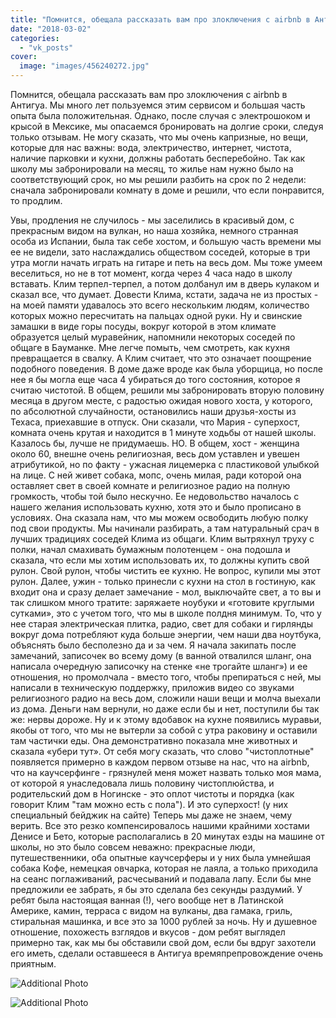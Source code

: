 ```yaml
---
title: "Помнится, обещала рассказать вам про злоключения с airbnb в Антигуа. Мы много лет пользуемся этим се..."
date: "2018-03-02"
categories: 
  - "vk_posts"
cover:
  image: "images/456240272.jpg"
---
```


Помнится, обещала рассказать вам про злоключения с airbnb в Антигуа. Мы много лет пользуемся этим сервисом и большая часть опыта была положительная. Однако, после случая с электрошоком и крысой в Мексике, мы опасаемся бронировать на долгие сроки, следуя только отзывам. Не могу сказать, что мы очень капризные, но вещи, которые для нас важны: вода, электричество, интернет, чистота, наличие парковки и кухни, должны работать бесперебойно. Так как школу мы забронировали на месяц, то жилье нам нужно было на соответствующий срок, но мы решили разбить на срок по 2 недели: сначала забронировали комнату в доме и решили, что если понравится, то продлим.

<!--more-->

Увы, продления не случилось - мы заселились в красивый дом, с прекрасным видом на вулкан, но наша хозяйка, немного странная особа из Испании, была так себе хостом, и большую часть времени мы ее не видели, зато наслаждались обществом соседей, которые в три утра могли начать играть на гитаре и петь на весь дом. Мы тоже умеем веселиться, но не в тот момент, когда через 4 часа надо в школу вставать. Клим терпел-терпел, а потом долбанул им в дверь кулаком и сказал все, что думает. Довести Клима, кстати, задача не из простых - на моей памяти удавалось это всего нескольким людям, количество которых можно пересчитать на пальцах одной руки. Ну и свинские замашки в виде горы посуды, вокруг которой в этом климате образуется целый муравейник, напомнили некоторых соседей по общаге в Бауманке. Мне легче помыть, чем смотреть, как кухня превращается в свалку. А Клим считает, что это означает поощрение подобного поведения. В доме даже вроде как была уборщица, но после нее я бы могла еще часа 4 убираться до того состояния, которое я считаю чистотой. В общем, решили мы забронировать вторую половину месяца в другом месте, с радостью ожидая нового хоста, у которого, по абсолютной случайности, остановились наши друзья-хосты из Техаса, приехавшие в отпуск. Они сказали, что Мария - суперхост, комната очень крутая и находится в 1 минуте ходьбы от нашей школы. Казалось бы, лучше не придумаешь. НО. В общем, хост - женщина около 60, внешне очень религиозная, весь дом уставлен и увешен атрибутикой, но по факту - ужасная лицемерка с пластиковой улыбкой на лице. С ней живет собака, мопс, очень милая, ради которой она оставляет свет в своей комнате и религиозное радио на полную громкость, чтобы той было нескучно. Ее недовольство началось с нашего желания использовать кухню, хотя это и было прописано в условиях. Она сказала нам, что мы можем освободить любую полку под свои продукты. Мы начинали разбирать, а там натуральный срач в лучших традициях соседей Клима из общаги. Клим вытряхнул труху с полки, начал смахивать бумажным полотенцем - она подошла и сказала, что если мы хотим использовать их, то должны купить свой рулон. Свой рулон, чтобы чистить ее кухню. Не вопрос, купили мы этот рулон. Далее, ужин - только принесли с кухни на стол в гостиную, как входит она и сразу делает замечание - мол, выключайте свет, а то вы и так слишком много тратите: заряжаете ноубуки и «готовите круглыми сутками», это с учетом того, что мы в школе полдня минимум. То, что у нее старая электрическая плитка, радио, свет для собаки и гирлянды вокруг дома потребляют куда больше энергии, чем наши два ноутбука, объяснять было бесполезно да и за чем. Я начала закипать после замечаний, записочек во всему дому (в ванной отвалился шланг, она написала очередную записочку на стенке «не трогайте шланг») и ее отношения, но промолчала - вместо того, чтобы препираться с ней, мы написали в техническую поддержку, приложив видео со звуками религиозного радио на весь дом, сложили наши вещи и молча выехали из дома. Деньги нам вернули, но даже если бы и нет, поступили бы так же: нервы дороже. Ну и к этому вдобавок на кухне появились муравьи, якобы от того, что мы не вытерли за собой с утра раковину и оставили там частички еды. Она демонстративно показала мне животных и сказала «убери тут». От себя могу сказать, что слово "чистоплотные" появляется примерно в каждом первом отзыве на нас, что на airbnb, что на каучсерфинге - грязнулей меня может назвать только моя мама, от которой я унаследовала лишь половину чистоплюйства, и родительский дом в Ногинске - это оплот чистоты и порядка (как говорит Клим "там можно есть с пола"). И это суперхост! (у них специальный бейджик на сайте) Теперь мы даже не знаем, чему верить. Все это резко компенсировалось нашими крайними хостами Денисе и Бето, которые располагались в 20 минутах езды на машине от школы, но это было совсем неважно: прекрасные люди, путешественники, оба опытные каучсерферы и у них была умнейшая собака Кофе, немецкая овчарка, которая не лаяла, а только приходила на сеанс поглаживаний, расчесываний и подавала лапу. Если бы мне предложили ее забрать, я бы это сделала без секунды раздумий. У ребят была настоящая ванная (!), чего вообще нет в Латинской Америке, камин, терраса с видом на вулканы, два гамака, гриль, стиральная машинка, и все это за 1000 рублей за ночь. Ну и душевное отношение, похожесть взглядов и вкусов - дом ребят выглядел примерно так, как мы бы обставили свой дом, если бы вдруг захотели его иметь, сделали оставшееся в Антигуа времяпрепровождение очень приятным.

![Additional Photo](https://vodpop.ru/wp-content/uploads/2023/07/456240273.jpg)

![Additional Photo](https://vodpop.ru/wp-content/uploads/2023/07/456240274.jpg)
